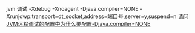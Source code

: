 
jvm 调试
-Xdebug -Xnoagent -Djava.compiler=NONE -Xrunjdwp:transport=dt_socket,address=端口号,server=y,suspend=n
[请问JVM远程调试的配置中为什么要配置-Djava.compiler=NONE](http://www.iteye.com/problems/89141)
